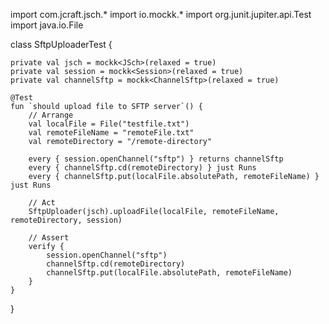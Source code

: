 import com.jcraft.jsch.*
import io.mockk.*
import org.junit.jupiter.api.Test
import java.io.File

class SftpUploaderTest {

    private val jsch = mockk<JSch>(relaxed = true)
    private val session = mockk<Session>(relaxed = true)
    private val channelSftp = mockk<ChannelSftp>(relaxed = true)

    @Test
    fun `should upload file to SFTP server`() {
        // Arrange
        val localFile = File("testfile.txt")
        val remoteFileName = "remoteFile.txt"
        val remoteDirectory = "/remote-directory"

        every { session.openChannel("sftp") } returns channelSftp
        every { channelSftp.cd(remoteDirectory) } just Runs
        every { channelSftp.put(localFile.absolutePath, remoteFileName) } just Runs

        // Act
        SftpUploader(jsch).uploadFile(localFile, remoteFileName, remoteDirectory, session)

        // Assert
        verify {
            session.openChannel("sftp")
            channelSftp.cd(remoteDirectory)
            channelSftp.put(localFile.absolutePath, remoteFileName)
        }
    }
}
